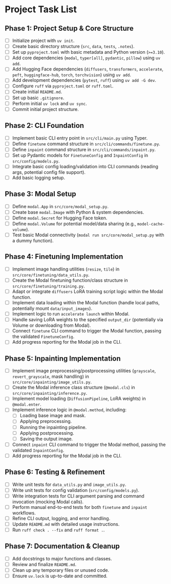 # Project Task List

## Phase 1: Project Setup & Core Structure
- [ ] Initialize project with `uv init`.
- [ ] Create basic directory structure (`src`, `data`, `tests`, `.notes`).
- [ ] Set up `pyproject.toml` with basic metadata and Python version (`>=3.10`).
- [ ] Add core dependencies (`modal`, `typer[all]`, `pydantic`, `pillow`) using `uv add`.
- [ ] Add Hugging Face dependencies (`diffusers`, `transformers`, `accelerate`, `peft`, `huggingface-hub`, `torch`, `torchvision`) using `uv add`.
- [ ] Add development dependencies (`pytest`, `ruff`) using `uv add -G dev`.
- [ ] Configure `ruff` via `pyproject.toml` or `ruff.toml`.
- [ ] Create initial `README.md`.
- [ ] Set up basic `.gitignore`.
- [ ] Perform initial `uv lock` and `uv sync`.
- [ ] Commit initial project structure.

## Phase 2: CLI Foundation
- [ ] Implement basic CLI entry point in `src/cli/main.py` using Typer.
- [ ] Define `finetune` command structure in `src/cli/commands/finetune.py`.
- [ ] Define `inpaint` command structure in `src/cli/commands/inpaint.py`.
- [ ] Set up Pydantic models for `FinetuneConfig` and `InpaintConfig` in `src/config/models.py`.
- [ ] Integrate basic config loading/validation into CLI commands (reading args, potential config file support).
- [ ] Add basic logging setup.

## Phase 3: Modal Setup
- [ ] Define `modal.App` in `src/core/modal_setup.py`.
- [ ] Create base `modal.Image` with Python & system dependencies.
- [ ] Define `modal.Secret` for Hugging Face token.
- [ ] Define `modal.Volume` for potential model/data sharing (e.g., `model-cache-volume`).
- [ ] Test basic Modal connectivity (`modal run src/core/modal_setup.py` with a dummy function).

## Phase 4: Finetuning Implementation
- [ ] Implement image handling utilities (`resize`, `tile`) in `src/core/finetuning/data_utils.py`.
- [ ] Create the Modal finetuning function/class structure in `src/core/finetuning/training.py`.
- [ ] Adapt or integrate `diffusers` LoRA training script logic within the Modal function.
- [ ] Implement data loading within the Modal function (handle local paths, potentially mount `data/input_images`).
- [ ] Implement logic to run `accelerate launch` within Modal.
- [ ] Handle saving LoRA weights to the specified `output_dir` (potentially via Volume or downloading from Modal).
- [ ] Connect `finetune` CLI command to trigger the Modal function, passing the validated `FinetuneConfig`.
- [ ] Add progress reporting for the Modal job in the CLI.

## Phase 5: Inpainting Implementation
- [ ] Implement image preprocessing/postprocessing utilities (`grayscale`, `revert_grayscale`, mask handling) in `src/core/inpainting/image_utils.py`.
- [ ] Create the Modal inference class structure (`@modal.cls`) in `src/core/inpainting/inference.py`.
- [ ] Implement model loading (`DiffusionPipeline`, LoRA weights) in `@modal.enter`.
- [ ] Implement inference logic in `@modal.method`, including:
    - [ ] Loading base image and mask.
    - [ ] Applying preprocessing.
    - [ ] Running the inpainting pipeline.
    - [ ] Applying postprocessing.
    - [ ] Saving the output image.
- [ ] Connect `inpaint` CLI command to trigger the Modal method, passing the validated `InpaintConfig`.
- [ ] Add progress reporting for the Modal job in the CLI.

## Phase 6: Testing & Refinement
- [ ] Write unit tests for `data_utils.py` and `image_utils.py`.
- [ ] Write unit tests for config validation (`src/config/models.py`).
- [ ] Write integration tests for CLI argument parsing and command invocation (mocking Modal calls).
- [ ] Perform manual end-to-end tests for both `finetune` and `inpaint` workflows.
- [ ] Refine CLI output, logging, and error handling.
- [ ] Update `README.md` with detailed usage instructions.
- [ ] Run `ruff check . --fix` and `ruff format .`.

## Phase 7: Documentation & Cleanup
- [ ] Add docstrings to major functions and classes.
- [ ] Review and finalize `README.md`.
- [ ] Clean up any temporary files or unused code.
- [ ] Ensure `uv.lock` is up-to-date and committed. 